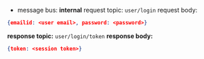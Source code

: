 * message bus: **internal**
  request topic: `user/login`
  request body: 
```json
{emailid: <user email>, password: <password>}
```

  **response topic:** `user/login/token`
  **response body:** 
```json
{token: <session token>}
```
